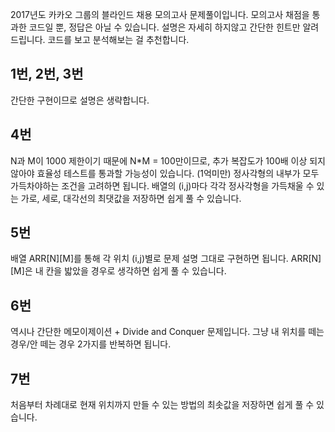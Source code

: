 2017년도 카카오 그룹의 블라인드 채용 모의고사 문제풀이입니다.
모의고사 채점을 통과한 코드일 뿐, 정답은 아닐 수 있습니다.
설명은 자세히 하지않고 간단한 힌트만 알려드립니다. 코드를 보고 분석해보는 걸 추천합니다.

## 1번, 2번, 3번
간단한 구현이므로 설명은 생략합니다.

## 4번
N과 M이 1000 제한이기 때문에 N\*M = 100만이므로, 추가 복잡도가 100배 이상 되지
않아야 효율성 테스트를 통과할 가능성이 있습니다. (1억미만)
정사각형의 내부가 모두 가득차야하는 조건을 고려하면 됩니다.
배열의 (i,j)마다 각각 정사각형을 가득채울 수 있는 가로, 세로, 대각선의 최댓값을 저장하면
쉽게 풀 수 있습니다.

## 5번
배열 ARR[N][M]를 통해 각 위치 (i,j)별로 문제 설명 그대로 구현하면 됩니다.
ARR[N][M]은 내 칸을 밟았을 경우로 생각하면 쉽게 풀 수 있습니다.

## 6번
역시나 간단한 메모이제이션 + Divide and Conquer 문제입니다.
그냥 내 위치를 떼는 경우/안 떼는 경우 2가지를 반복하면 됩니다.

## 7번
처음부터 차례대로 현재 위치까지 만들 수 있는 방법의 최솟값을 저장하면 쉽게 풀 수 있습니다.
